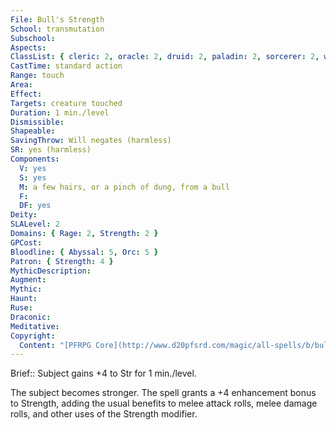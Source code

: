 ```yaml
---
File: Bull's Strength
School: transmutation
Subschool: 
Aspects: 
ClassList: { cleric: 2, oracle: 2, druid: 2, paladin: 2, sorcerer: 2, wizard: 2, summoner: 2, unchained summoner: 2, alchemist: 2, antipaladin: 2, magus: 2, bloodrager: 2, shaman: 2, psychic: 2, medium: 2 }
CastTime: standard action
Range: touch
Area: 
Effect: 
Targets: creature touched
Duration: 1 min./level
Dismissible: 
Shapeable: 
SavingThrow: Will negates (harmless)
SR: yes (harmless)
Components:
  V: yes
  S: yes
  M: a few hairs, or a pinch of dung, from a bull
  F: 
  DF: yes
Deity: 
SLALevel: 2
Domains: { Rage: 2, Strength: 2 }
GPCost: 
Bloodline: { Abyssal: 5, Orc: 5 }
Patron: { Strength: 4 }
MythicDescription: 
Augment: 
Mythic: 
Haunt: 
Ruse: 
Draconic: 
Meditative: 
Copyright:
  Content: "[PFRPG Core](http://www.d20pfsrd.com/magic/all-spells/b/bull-s-strength)"
---
```

Brief:: Subject gains +4 to Str for 1 min./level.

The subject becomes stronger. The spell grants a +4 enhancement bonus to Strength, adding the usual benefits to melee attack rolls, melee damage rolls, and other uses of the Strength modifier.
